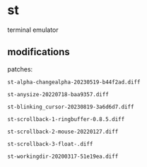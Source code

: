 # st

terminal emulator

## modifications

patches:

    st-alpha-changealpha-20230519-b44f2ad.diff

    st-anysize-20220718-baa9357.diff

    st-blinking_cursor-20230819-3a6d6d7.diff

    st-scrollback-1-ringbuffer-0.8.5.diff

    st-scrollback-2-mouse-20220127.diff

    st-scrollback-3-float-.diff

    st-workingdir-20200317-51e19ea.diff

